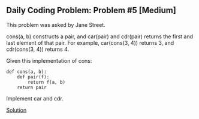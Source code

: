 ## Daily Coding Problem: Problem #5 [Medium]

This problem was asked by Jane Street.

cons(a, b) constructs a pair, and car(pair) and cdr(pair) returns the first and last element of that pair. For example, car(cons(3, 4)) returns 3, and cdr(cons(3, 4)) returns 4.

Given this implementation of cons:

```
def cons(a, b):
    def pair(f):
        return f(a, b)
    return pair
```

Implement car and cdr.

[Solution](/problems/005/index.js)
